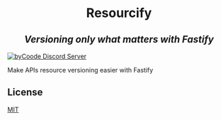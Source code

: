 <h1 align="center">Resourcify</h1>

<h2 align="center"><i>Versioning only what matters with Fastify</i></h2>

[![byCoode Discord Server](https://img.shields.io/discord/800519993602211890?color=%23738ADB&label=byCoode&logo=discord&logoColor=%23738ADB)](https://discord.gg/Mgt39Rm8dn)

Make APIs resource versioning easier with Fastify

## License
[MIT](../LICENSE)
